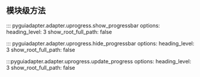## 模块级方法
::: pyguiadapter.adapter.uprogress.show_progressbar
    options:
        heading_level: 3
        show_root_full_path: false

::: pyguiadapter.adapter.uprogress.hide_progressbar
    options:
        heading_level: 3
        show_root_full_path: false
        
:::pyguiadapter.adapter.uprogress.update_progress
    options:
        heading_level: 3
        show_root_full_path: false